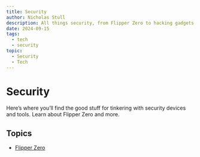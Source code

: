 ```yaml
---
title: Security
author: Nicholas Stull
description: All things security, from Flipper Zero to hacking gadgets.
date: 2024-09-15
tags:
  - tech
  - security
topic:
  - Security
  - Tech
---
```


# Security

Here’s where you’ll find the good stuff for tinkering with security devices and tools. Learn about Flipper Zero and more.

## Topics

- [Flipper Zero](./flipper.md)
